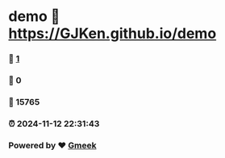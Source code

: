 # demo :link: https://GJKen.github.io/demo 
### :page_facing_up: [1](https://GJKen.github.io/demo/tag.html) 
### :speech_balloon: 0 
### :hibiscus: 15765 
### :alarm_clock: 2024-11-12 22:31:43 
### Powered by :heart: [Gmeek](https://github.com/Meekdai/Gmeek)
